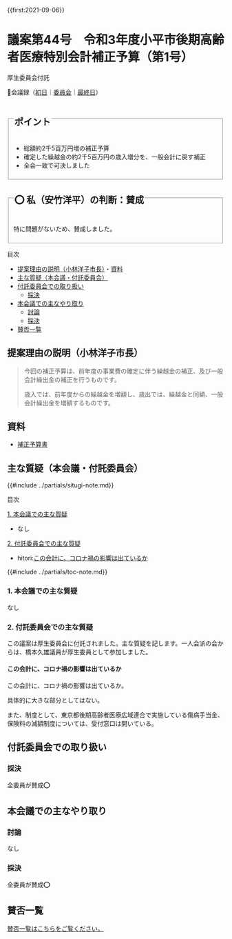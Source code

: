 {{first:2021-09-06}}

# 議案第44号　令和3年度小平市後期高齢者医療特別会計補正予算（第1号）

<i class="fa fa-gavel" aria-hidden="true"></i> 厚生委員会付託

<p id="read-kaigiroku">📄会議録（<a href="https://ssp.kaigiroku.net/tenant/kodaira/SpMinuteView.html?council_id=1240&schedule_id=2&minute_id=498&is_search=true">初日</a>｜<a href="https://ssp.kaigiroku.net/tenant/kodaira/SpMinuteView.html?council_id=1244&schedule_id=2&minute_id=39&is_search=true">委員会</a>｜<a href="https://ssp.kaigiroku.net/tenant/kodaira/SpMinuteView.html?council_id=1240&schedule_id=6&minute_id=544&is_search=true">最終日</a>）</p>

<fieldset class="pnt">
  <legend><h2>ポイント</h2></legend>

- 総額約2千5百万円増の補正予算
- 確定した繰越金の約2千5百万円の歳入増分を、一般会計に戻す補正
- 全会一致で可決しました

</fieldset>

<fieldset class="sanpi">
  <legend><h2>⭕️ 私（安竹洋平）の判断：賛成</h2></legend>

特に問題がないため、賛成しました。

</fieldset>

<div class="toc">

目次

- [提案理由の説明（小林洋子市長）](#提案理由の説明小林洋子市長)・[資料](#資料)
- [主な質疑（本会議・付託委員会）](#主な質疑本会議付託委員会)
- [付託委員会での取り扱い](#付託委員会での取り扱い)
  - [採決](#採決)
- [本会議での主なやり取り](#本会議での主なやり取り)
  - [討論](#討論)
  - [採決](#採決-1)
- [賛否一覧](#賛否一覧)

</div>

## 提案理由の説明（小林洋子市長）
> 今回の補正予算は、前年度の事業費の確定に伴う繰越金の補正、及び一般会計繰出金の補正を行うものです。
>
> 歳入では、前年度からの繰越金を増額し、歳出では、繰越金と同額、一般会計繰出金を増額するものです。

## 資料

- [補正予算書](https://www.city.kodaira.tokyo.jp/kurashi/093/093400.html)

<div class="ippan-situgi">

## 主な質疑（本会議・付託委員会）
{{#include ../partials/situgi-note.md}}


<div class="toc">

目次

[1. 本会議での主な質疑](#1-本会議での主な質疑)

- なし

[2. 付託委員会での主な質疑](#2-付託委員会での主な質疑)

- hitori:[この会計に、コロナ禍の影響は出ているか](#この会計にコロナ禍の影響は出ているか)

{{#include ../partials/toc-note.md}}

</div>

### 1. 本会議での主な質疑
なし

### 2. 付託委員会での主な質疑
この議案は厚生委員会に付託されました。主な質疑を記します。一人会派の会からは、橋本久雄議員が厚生委員として参加しました。

#### この会計に、コロナ禍の影響は出ているか
<div class="bln bleft hitori" data-speaker="👍 橋本久雄議員（一人会派の会）">

この会計に、コロナ禍の影響は出ているか。

</div>

<div class="bln bright" data-speaker="保険年金課長補佐（後藤）">

具体的に大きな部分としてはない。

</div>

<div class="bln bright" data-speaker="保険年金課長補佐（後藤）">

また、制度として、東京都後期高齢者医療広域連合で実施している傷病手当金、保険料の減額制度については、受付窓口は開いている。

</div>


</div>

## 付託委員会での取り扱い
### 採決
全委員が賛成⭕️

## 本会議での主なやり取り
### 討論
なし

### 採決
全委員が賛成⭕️

## 賛否一覧
[賛否一覧はこちらをご覧ください。](./index.md#賛否)
